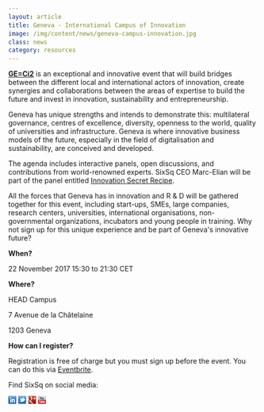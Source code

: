```yaml
---
layout: article
title: Geneva - International Campus of Innovation
image: /img/content/news/geneva-campus-innovation.jpg
class: news
category: resources
---
```


**[GE=Ci2](https://www.ge.ch/dossier/geneve-campus-international-innovation/geci2)** is an exceptional and innovative event that will build bridges between the different local and international actors of innovation, create synergies and collaborations between the areas of expertise to build the future and invest in innovation, sustainability and entrepreneurship.

Geneva has unique strengths and intends to demonstrate this: multilateral governance, centres of excellence, diversity, openness to the world, quality of universities and infrastructure. Geneva is where innovative business models of the future, especially in the field of digitalisation and sustainability, are conceived and developed.

The agenda includes interactive panels, open discussions, and contributions from world-renowned experts. SixSq CEO Marc-Elian will be part of the panel entitled [Innovation Secret Recipe](https://www.ge.ch/dossier/geneve-campus-international-innovation/programme-inscriptions).

All the forces that Geneva has in innovation and R & D will be gathered together for this event, including start-ups, SMEs, large companies, research centers, universities, international organisations, non-governmental organizations, incubators and young people in training. Why not sign up for this unique experience and be part of Geneva's innovative future?

**When?**

22 November 2017
15:30 to 21:30 CET

**Where?**

HEAD Campus

7 Avenue de la Châtelaine

1203 Geneva

**How can I register?**

Registration is free of charge but you must sign up before the event. You can do this via [Eventbrite](https://www.eventbrite.fr/e/billets-geneve-campus-international-innovation-geci2-38786162456).

Find SixSq on social media:

<a href="http://linkedin.com/company/sixsq"><img src="/img/design/linkedin_small.png" alt="LinkedIn" width="16" /></a> <a href="http://twitter.com/@sixsq"><img src="/img/design/twitter_small.png" alt="Twitter" width="16" /></a> <a href="http://plus.google.com/+sixsq"><img src="/img/design/google_plus_small.png" alt="Google+" width="16" /></a> <a href="https://www.youtube.com/channel/UCGYw3n7c-QsDtsVH32By1-g"><img src="/img/design/youtube_small.png" alt="Youtube" width="16"/></a>





